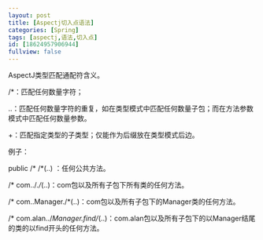 ```yaml
---
layout: post
title: [Aspectj切入点语法]
categories: [Spring]
tags: [aspectj,语法,切入点]
id: [18624957906944]
fullview: false
---
```

AspectJ类型匹配通配符含义。

/*：匹配任何数量字符；

..：匹配任何数量字符的重复，如在类型模式中匹配任何数量子包；而在方法参数模式中匹配任何数量参数。

+：匹配指定类型的子类型；仅能作为后缀放在类型模式后边。

例子：

public /* /*(..) ：任何公共方法。

/* com../*./*(..)：com包以及所有子包下所有类的任何方法。

/* com..Manager./*(..)：com包以及所有子包下的Manager类的任何方法。

/* com.alan../*Manager.find/*(..)：com.alan包以及所有子包下的以Manager结尾的类的以find开头的任何方法。
